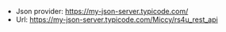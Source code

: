 - Json provider: https://my-json-server.typicode.com/
- Url: https://my-json-server.typicode.com/Miccy/rs4u_rest_api
